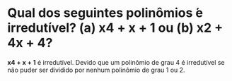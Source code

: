 # Qual dos seguintes polinômios  ́e irredutível? (a) x4 + x + 1 ou (b) x2 + 4x + 4?

**x4 + x + 1** é irredutível. Devido que um polinômio de grau 4 é irredutível se não puder ser dividido por nenhum polinômio de grau 1 ou 2.